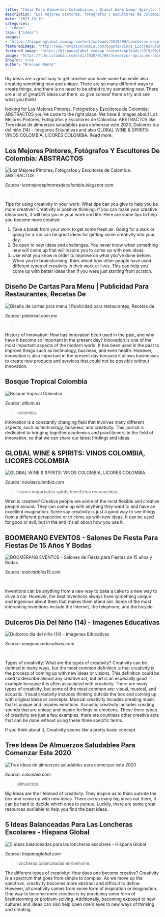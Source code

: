 ```yaml
---
title: "Ideas Para Almuerzos Colombianos : Global Wine &amp; Spirits: Vinos Colombia, Licores Colombia"
description: "Los mejores pintores, fotógrafos y escultores de colombia: abstractos"
date: "2023-10-19"
categories:
- "ideas"
tags: ["ideas"]
images:
- "https://hispanaglobal.com/wp-content/uploads/2019/09/Loncheras-escolares-2.jpg"
featuredImage: "http://www.noviascolombia.com/bogota/Vinos_Licores/Global_wine/Vinos_Colombia_1.jpg"
featured_image: "https://hispanaglobal.com/wp-content/uploads/2019/09/Loncheras-escolares-2.jpg"
image: "https://cdn.colombia.com/sdi/2020/01/08/almuerzos-opciones-saludables-2020-799938.jpg"
ShowToc: true
author: "Brennan Mante"
---
```



Diy ideas are a great way to get creative and have some fun while also creating something new and unique. There are so many different ways to create things, and there is no need to be afraid to try something new. There are a lot of greatDIY ideas out there, so give someof them a try and see what you think!

	

		
looking for Los Mejores Pintores, Fotógrafos y Escultores de Colombia: ABSTRACTOS you've came to the right place. We have 8 Images about Los Mejores Pintores, Fotógrafos y Escultores de Colombia: ABSTRACTOS like Tres ideas de almuerzos saludables para comenzar este 2020, Dulceros dia del niño (14) - Imagenes Educativas and also GLOBAL WINE &amp; SPIRITS: VINOS COLOMBIA, LICORES COLOMBIA. Read more:
		
    
## Los Mejores Pintores, Fotógrafos Y Escultores De Colombia: ABSTRACTOS

<img loading=lazy src="https://1.bp.blogspot.com/-7dELDjURGj4/TjL6HOLCyUI/AAAAAAAARrg/19AFJIpPL0Y/s1600/Dazed+%25C3%2593leo+Sobre+Lienzo+Diego+Cano+Pintor+Colombiano.jpg" onerror="this.onerror=null;this.src='https://tse3.mm.bing.net/th?id=OIP.FlEq7f1vr-SqPy6ryBmOyAHaKQ&amp;pid=15.1';" alt="Los Mejores Pintores, Fotógrafos y Escultores de Colombia: ABSTRACTOS">

_Source: losmejorespintoresdecolombia.blogspot.com_

>. 

	

Tips for using creativity in your work: What tips can you give to help you be more creative?
Creativity is positive thinking. If you can make your creative ideas work, it will help you in your work and life. Here are some tips to help you become more creative: 
1. Take a break from your work to get some fresh air. Going for a walk or going for a run can be great ideas for getting some creativity into your day. 
2. Be open to new ideas and challenges. You never know when something new will come up that will inspire you to come up with new ideas. 
3. Use what you know in order to improve on what you’ve done before. When you’re brainstorming, think about how other people have used different types of creativity in their work or lives. This can help you come up with better ideas than if you were just starting from scratch. 

    
## Diseño De Cartas Para Menu | Publicidad Para Restaurantes, Recetas De

<img loading=lazy src="https://i.pinimg.com/736x/b4/01/c5/b401c5b13f863a8b0babada467588875.jpg" onerror="this.onerror=null;this.src='https://tse4.mm.bing.net/th?id=OIP.8_Nc8FH6EvNWFN21U-J__wHaFP&amp;pid=15.1';" alt="Diseño de cartas para menu | Publicidad para restaurantes, Recetas de">

_Source: pinterest.com.mx_

>. 

	

History of Innovation: How has innovation been used in the past, and why have it become so important in the present day?
Innovation is one of the most important aspects of the modern world. It has been used in the past to improve things such as technology, business, and even health. However, innovation is also important in the present day because it allows businesses to create new products and services that could not be possible without innovation.

    
## Bosque Tropical Colombia

<img loading=lazy src="https://album.es/fotos/uploads/imagenes/thumbs/bosque-tropical-colombia__MG_4342_1200px.jpg" onerror="this.onerror=null;this.src='https://tse3.mm.bing.net/th?id=OIP.OQoiLF3sLJRbS_sXxizA5gHaE8&amp;pid=15.1';" alt="Bosque tropical Colombia">

_Source: album.es_

>colombia. 

	

Innovation is a constantly changing field that involves many different aspects, such as technology, business, and creativity. This journal is dedicated to bringing together academics and practitioners in the field of innovation, so that we can share our latest findings and ideas.

    
## GLOBAL WINE &amp; SPIRITS: VINOS COLOMBIA, LICORES COLOMBIA

<img loading=lazy src="http://www.noviascolombia.com/bogota/Vinos_Licores/Global_wine/Vinos_Colombia_1.jpg" onerror="this.onerror=null;this.src='https://tse2.mm.bing.net/th?id=OIP.SRqAFAB63rDooJA0d5xf1wHaEG&amp;pid=15.1';" alt="GLOBAL WINE &amp; SPIRITS: VINOS COLOMBIA, LICORES COLOMBIA">

_Source: noviascolombia.com_

>licores importados spirits beneficios reconocidas. 

	

What is creative?
Creative people are some of the most flexible and creative people around. They can come up with anything they want to and have an excellent imagination. Some say creativity is just a good way to see things from a different perspective or to come up with new ideas. It can be used for good or evil, but in the end it's all about how you use it.

    
## BOOMERANG EVENTOS - Salones De Fiesta Para Fiestas De 15 Años Y Bodas

<img loading=lazy src="https://www.inolvidables15.com/assets/images/3606_17681fotoalgr.jpg" onerror="this.onerror=null;this.src='https://tse2.mm.bing.net/th?id=OIP.UDCxxkZ8_EKsvtuTH8KiDwHaEK&amp;pid=15.1';" alt="BOOMERANG EVENTOS - Salones de Fiesta para Fiestas de 15 años y Bodas">

_Source: inolvidables15.com_

>. 

	

Inventions can be anything from a new way to bake a cake to a new way to drive a car. However, the best inventions always have something unique and ingenious about them that makes them stand out. Some of the most interesting inventions include the Internet, the telephone, and the bicycle.

    
## Dulceros Dia Del Niño (14) - Imagenes Educativas

<img loading=lazy src="https://i1.wp.com/www.imageneseducativas.com/wp-content/uploads/2015/04/Dulceros-dia-del-niño-14.jpg?ssl=1" onerror="this.onerror=null;this.src='https://tse4.mm.bing.net/th?id=OIP.xMHrGu2MqsukB64EUKLjWgHaFj&amp;pid=15.1';" alt="Dulceros dia del niño (14) - Imagenes Educativas">

_Source: imageneseducativas.com_

>. 

	

Types of creativity: What are the types of creativity?
Creativity can be defined in many ways, but the most common definition is that creativity is the process of coming up with new ideas or visions. This definition could be used to describe almost any creative act, but art is an especially good example because it is often associated with creativity.
There are many types of creativity, but some of the most common are: visual, musical, and acoustic. Visual creativity includes thinking outside the box and coming up with original ideas or concepts. Musical creativity includes creating music that is unique and inspires emotions. Acoustic creativity includes creating sounds that are unique and inspire feelings or emotions. These three types of creativity are just a few examples; there are countless other creative acts that can be done without using these three specific terms.

If you think about it, Creativity seems like a pretty basic concept.

    
## Tres Ideas De Almuerzos Saludables Para Comenzar Este 2020

<img loading=lazy src="https://cdn.colombia.com/sdi/2020/01/08/almuerzos-opciones-saludables-2020-799938.jpg" onerror="this.onerror=null;this.src='https://tse3.mm.bing.net/th?id=OIP.9N-VhHNIuWuL0Et6eya0bAHaEw&amp;pid=15.1';" alt="Tres ideas de almuerzos saludables para comenzar este 2020">

_Source: colombia.com_

>almuerzos. 

	

Big Ideas are the lifeblood of creativity. They inspire us to think outside the box and come up with new ideas. There are so many big ideas out there, it can be hard to decide which ones to pursue. Luckily, there are some great resources available to help you find the best ideas.

    
## 5 Ideas Balanceadas Para Las Loncheras Escolares - Hispana Global

<img loading=lazy src="https://hispanaglobal.com/wp-content/uploads/2019/09/Loncheras-escolares-2.jpg" onerror="this.onerror=null;this.src='https://tse1.mm.bing.net/th?id=OIP.DnyW8-qjicNp7A2KekCKqgHaE8&amp;pid=15.1';" alt="5 ideas balanceadas para las loncheras escolares - Hispana Global">

_Source: hispanaglobal.com_

>loncheras balanceadas enrilemoine. 

	

The different types of creativity: How does one become creative?
Creativity is a spectrum that goes from simple to complex. As we move up the spectrum, creativity becomes more abstract and difficult to define. However, all creativity comes from some form of inspiration or imagination. One way to become more creative is by practicing some form of brainstorming or problem-solving. Additionally, becoming exposed to new cultures and ideas can also help open one's eyes to new ways of thinking and creating.

